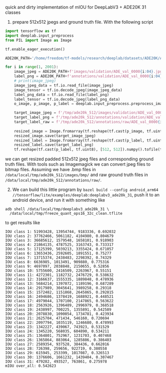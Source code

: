 
quick and dirty implementation of mIOU for DeepLabV3 + ADE20K 31 classes 

1. prepare 512x512 jpegs and ground truth file. With the following script

```python
import tensorflow as tf
import deeplab.input_preprocess
from PIL import Image as Image

tf.enable_eager_execution()

ADE20K_PATH='/home/freedom/tf-models/research/deeplab/datasets/ADE20K/ADEChallengeData2016/'

for i in range(1, 2001):
    image_jpeg = ADE20K_PATH+f'images/validation/ADE_val_0000{i:04}.jpg'
    label_png = ADE20K_PATH+f'annotations/validation/ADE_val_0000{i:04}.png'
    # print(image_jpeg)
    image_jpeg_data = tf.io.read_file(image_jpeg)
    image_tensor = tf.io.decode_jpeg(image_jpeg_data)
    label_png_data = tf.io.read_file(label_png)
    label_tensor = tf.io.decode_jpeg(label_png_data)
    o_image, p_image, p_label = deeplab.input_preprocess.preprocess_image_and_label(image_tensor, label_tensor, 512, 512, 512, 512, is_training=False)

    target_image_jpeg = f'/tmp/ade20k_512/images/validation/ADE_val_0000{i:04}.jpg'
    target_label_png = f'/tmp/ade20k_512/annotations/validation/ADE_val_0000{i:04}.png'
    target_label_raw = f'/tmp/ade20k_512/annotations/raw/ADE_val_0000{i:04}.raw'
    
    resized_image = Image.fromarray(tf.reshape(tf.cast(p_image, tf.uint8), [512, 512, 3]).numpy())
    resized_image.save(target_image_jpeg)
    resized_label = Image.fromarray(tf.reshape(tf.cast(p_label, tf.uint8), [512, 512]).numpy(), 'L')
    resized_label.save(target_label_png)
    tf.reshape(tf.cast(p_label, tf.uint8), [512, 512]).numpy().tofile(target_label_raw)
```
we can get resized padded 512x512 jpeg files and corresponding ground truth files.
With tools such as Imagemagick we can convert jpeg files to bitmap files. Assuming we have .bmp
files in `/data/local/tmp/ade20k_512/images/bmp/` and raw ground truth files in
`/data/local/tmp/ade20k_512/annotations/raw/`.

2. We can build this little program by
`bazel build --config android_arm64 //tensorflow/lite/examples/deeplab:deeplabv3_ade20k_31`, push it
to an android device, and run it with something like
```
adb shell /data/local/tmp/deeplabv3_ade20k_31 \
  /data/local/tmp/freeze_quant_ops16_32c_clean.tflite
```
to get results like

```
IOU class 1: 51993428, 13954744, 9183336, 0.692032
IOU class 2: 37762466, 5061182, 4104980, 0.804679
IOU class 3: 36685612, 1579548, 1658101, 0.918903
IOU class 4: 21864135, 4787525, 3163743, 0.733317
IOU class 5: 17125399, 5039213, 3355424, 0.671057
IOU class 6: 13653436, 2592605, 1891551, 0.75277
IOU class 7: 13715374, 2438483, 2298392, 0.74329
IOU class 8: 6636985, 1013491, 909880, 0.775316
IOU class 9: 4697097, 2038848, 2150655, 0.52856
IOU class 10: 5755600, 2416509, 2263967, 0.55151
IOU class 11: 4272301, 1182732, 2476729, 0.538632
IOU class 12: 3166637, 1555335, 1889848, 0.478936
IOU class 13: 5684214, 1397072, 1189196, 0.687289
IOU class 14: 2917989, 3045641, 3989258, 0.29318
IOU class 15: 1572482, 1151868, 2645865, 0.292815
IOU class 16: 2494686, 1378419, 1688921, 0.448521
IOU class 17: 4979044, 1707100, 2147865, 0.563622
IOU class 18: 2563926, 1396489, 2996979, 0.368518
IOU class 19: 2438997, 700225, 1355891, 0.542589
IOU class 20: 2078830, 1090054, 1734781, 0.423934
IOU class 21: 2625704, 471434, 546160, 0.720694
IOU class 22: 2097794, 1035119, 1246680, 0.478993
IOU class 23: 1342227, 439067, 743923, 0.531529
IOU class 24: 1345220, 568035, 604890, 0.534211
IOU class 25: 1364801, 752967, 1231703, 0.407468
IOU class 26: 1365864, 883064, 1285886, 0.386403
IOU class 27: 2589354, 937528, 384436, 0.662016
IOU class 28: 726398, 259656, 922719, 0.380558
IOU class 29: 615945, 253399, 1017087, 0.326513
IOU class 30: 1376606, 1661232, 1439404, 0.307467
IOU class 31: 479282, 493527, 763861, 0.275978
mIOU over_all: 0.542623
```

